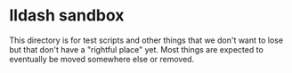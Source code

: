 # lldash sandbox

This directory is for test scripts and other things that we don't want to lose but that don't have a "rightful place" yet. Most things are expected to eventually be moved somewhere else or removed.
